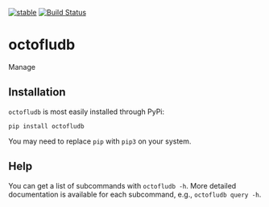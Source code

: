 [![stable](http://badges.github.io/stability-badges/dist/experimental.svg)](http://github.com/badges/stability-badges)
[![Build Status](https://travis-ci.org/flu-crew/octofludb.svg?branch=master)](https://travis-ci.org/flu-crew/octofludb)

# octofludb

Manage

## Installation

`octofludb` is most easily installed through PyPi:

```
pip install octofludb
```

You may need to replace `pip` with `pip3` on your system.

## Help

You can get a list of subcommands with `octofludb -h`. More detailed
documentation is available for each subcommand, e.g., `octofludb query -h`.
